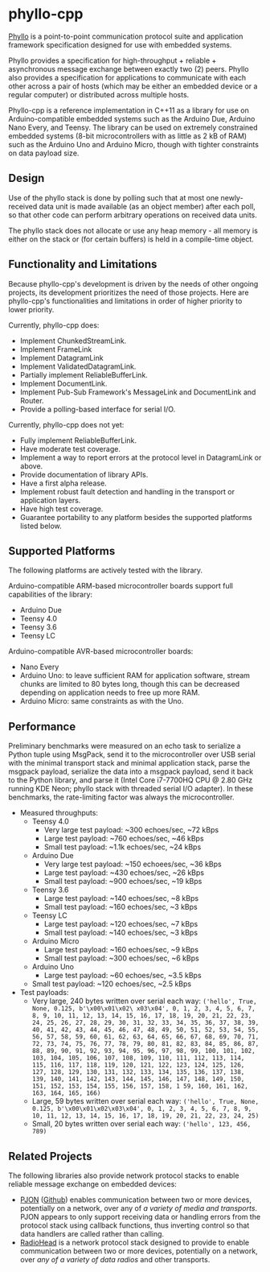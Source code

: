 # phyllo-cpp

[Phyllo](https://github.com/ethanjli/phyllo) is a point-to-point communication protocol suite and application framework specification designed for use with embedded systems.

Phyllo provides a specification for high-throughput + reliable + asynchronous message exchange between exactly two (2) peers. Phyllo also provides a specification for applications to communicate with each other across a pair of hosts (which may be either an embedded device or a regular computer) or distributed across multiple hosts.

Phyllo-cpp is a reference implementation in C++11 as a library for use on Arduino-compatible embedded systems such as the Arduino Due, Arduino Nano Every, and Teensy. The library can be used on extremely constrained embedded systems (8-bit microcontrollers with as little as 2 kB of RAM) such as the Arduino Uno and Arduino Micro, though with tighter constraints on data payload size.


## Design

Use of the phyllo stack is done by polling such that at most one newly-received data unit is made available (as an object member) after each poll, so that other code can perform arbitrary operations on received data units.

The phyllo stack does not allocate or use any heap memory - all memory is either on the stack or (for certain buffers) is held in a compile-time object.


## Functionality and Limitations

Because phyllo-cpp's development is driven by the needs of other ongoing projects, its development prioritizes the need of those projects. Here are phyllo-cpp's functionalities and limitations in order of higher priority to lower priority.

Currently, phyllo-cpp does:

- Implement ChunkedStreamLink.
- Implement FrameLink
- Implement DatagramLink
- Implement ValidatedDatagramLink.
- Partially implement ReliableBufferLink.
- Implement DocumentLink.
- Implement Pub-Sub Framework's MessageLink and DocumentLink and Router.
- Provide a polling-based interface for serial I/O.

Currently, phyllo-cpp does not yet:

- Fully implement ReliableBufferLink.
- Have moderate test coverage.
- Implement a way to report errors at the protocol level in DatagramLink or above.
- Provide documentation of library APIs.
- Have a first alpha release.
- Implement robust fault detection and handling in the transport or application layers.
- Have high test coverage.
- Guarantee portability to any platform besides the supported platforms listed below.


## Supported Platforms

The following platforms are actively tested with the library.

Arduino-compatible ARM-based microcontroller boards support full capabilities of the library:

- Arduino Due
- Teensy 4.0
- Teensy 3.6
- Teensy LC

Arduino-compatible AVR-based microcontroller boards:

- Nano Every
- Arduino Uno: to leave sufficient RAM for application software, stream chunks are limited to 80 bytes long, though this can be decreased depending on application needs to free up more RAM.
- Arduino Micro: same constraints as with the Uno.


## Performance

Preliminary benchmarks were measured on an echo task to serialize a Python tuple using MsgPack, send it to the microcontroller over USB serial with the minimal transport stack and minimal application stack, parse the msgpack payload, serialize the data into a msgpack payload, send it back to the Python library, and parse it (Intel Core i7-7700HQ CPU @ 2.80 GHz running KDE Neon; phyllo stack with threaded serial I/O adapter). In these benchmarks, the rate-limiting factor was always the microcontroller.

- Measured throughputs:
    - Teensy 4.0
        - Very large test payload: ~300 echoes/sec, ~72 kBps
        - Large test payload: ~760 echoes/sec, ~46 kBps
        - Small test payload: ~1.1k echoes/sec, ~24 kBps
    - Arduino Due
        - Very large test payload: ~150 echoees/sec, ~36 kBps
        - Large test payload: ~430 echoes/sec, ~26 kBps
        - Small test payload: ~900 echoes/sec, ~19 kBps
    - Teensy 3.6
        - Large test payload: ~140 echoes/sec, ~8 kBps
        - Small test payload: ~160 echoes/sec, ~3 kBps
    - Teensy LC
        - Large test payload: ~120 echoes/sec, ~7 kBps
        - Small test payload: ~140 echoes/sec, ~3 kBps
    - Arduino Micro
        - Large test payload: ~160 echoes/sec, ~9 kBps
        - Small test payload: ~300 echoes/sec, ~6 kBps
    - Arduino Uno
        - Large test payload: ~60 echoes/sec, ~3.5 kBps
    - Small test payload: ~120 echoes/sec, ~2.5 kBps
- Test payloads:
    - Very large, 240 bytes written over serial each way: `('hello', True, None, 0.125, b'\x00\x01\x02\ x03\x04', 0, 1, 2, 3, 4, 5, 6, 7, 8, 9, 10, 11, 12, 13, 14, 15, 16, 17, 18, 19, 20, 21, 22, 23, 24, 25, 26, 27, 28, 29, 30, 31, 32, 33, 34, 35, 36, 37, 38, 39, 40, 41, 42, 43, 44, 45, 46, 47, 48, 49, 50, 51, 52, 53, 54, 55, 56, 57, 58, 59, 60, 61, 62, 63, 64, 65, 66, 67, 68, 69, 70, 71, 72, 73, 74, 75, 76, 77, 78, 79, 80, 81, 82, 83, 84, 85, 86, 87, 88, 89, 90, 91, 92, 93, 94, 95, 96, 97, 98, 99, 100, 101, 102, 103, 104, 105, 106, 107, 108, 109, 110, 111, 112, 113, 114, 115, 116, 117, 118, 119, 120, 121, 122, 123, 124, 125, 126, 127, 128, 129, 130, 131, 132, 133, 134, 135, 136, 137, 138, 139, 140, 141, 142, 143, 144, 145, 146, 147, 148, 149, 150, 151, 152, 153, 154, 155, 156, 157, 158, 1 59, 160, 161, 162, 163, 164, 165, 166)`
    - Large, 59 bytes written over serial each way: `('hello', True, None, 0.125, b'\x00\x01\x02\x03\x04', 0, 1, 2, 3, 4, 5, 6, 7, 8, 9, 10, 11, 12, 13, 14, 15, 16, 17, 18, 19, 20, 21, 22, 23, 24, 25)`
    - Small, 20 bytes written over serial each way: `('hello', 123, 456, 789)`


## Related Projects

The following libraries also provide network protocol stacks to enable reliable message exchange on embedded devices:

- [PJON](https://www.pjon.org) ([Github](https://github.com/gioblu/PJON)) enables communication between two or more devices, potentially on a network, over any of *a variety of media and transports*. PJON appears to only support receiving data or handling errors from the protocol stack using callback functions, thus inverting control so that data handlers are called rather than calling.
- [RadioHead](https://www.airspayce.com/mikem/arduino/RadioHead/) is a network protocol stack designed to provide to enable communication between two or more devices, potentially on a network, over *any of a variety of data radios* and other transports.
